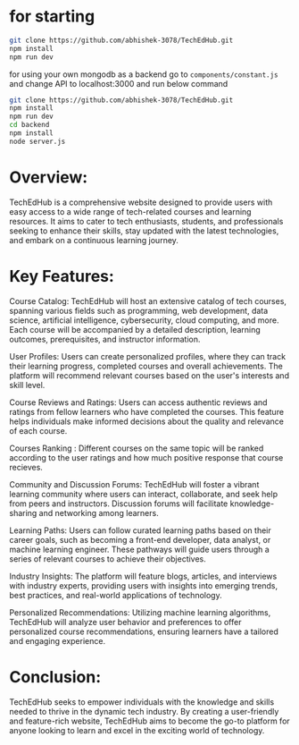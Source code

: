 # for starting
```bash
git clone https://github.com/abhishek-3078/TechEdHub.git
npm install
npm run dev
```
for using your own mongodb as a backend go to `components/constant.js` and change API to localhost:3000 and run below command
```bash
git clone https://github.com/abhishek-3078/TechEdHub.git
npm install
npm run dev
cd backend
npm install
node server.js
```
# Overview:
TechEdHub is a comprehensive website designed to provide users with easy access to a wide range of tech-related courses and learning resources. It aims to cater to tech enthusiasts, students, and professionals seeking to enhance their skills, stay updated with the latest technologies, and embark on a continuous learning journey.

# Key Features:

Course Catalog: TechEdHub will host an extensive catalog of tech courses, spanning various fields such as programming, web development, data science, artificial intelligence, cybersecurity, cloud computing, and more. Each course will be accompanied by a detailed description, learning outcomes, prerequisites, and instructor information.

User Profiles: Users can create personalized profiles, where they can track their learning progress, completed courses and overall achievements. The platform will recommend relevant courses based on the user's interests and skill level.

Course Reviews and Ratings: Users can access authentic reviews and ratings from fellow learners who have completed the courses. This feature helps individuals make informed decisions about the quality and relevance of each course.

Courses Ranking : Different courses on the same topic will be ranked according to the user ratings and how much positive response that course recieves.

Community and Discussion Forums: TechEdHub will foster a vibrant learning community where users can interact, collaborate, and seek help from peers and instructors. Discussion forums will facilitate knowledge-sharing and networking among learners.

Learning Paths: Users can follow curated learning paths based on their career goals, such as becoming a front-end developer, data analyst, or machine learning engineer. These pathways will guide users through a series of relevant courses to achieve their objectives.

Industry Insights: The platform will feature blogs, articles, and interviews with industry experts, providing users with insights into emerging trends, best practices, and real-world applications of technology.

Personalized Recommendations: Utilizing machine learning algorithms, TechEdHub will analyze user behavior and preferences to offer personalized course recommendations, ensuring learners have a tailored and engaging experience.

# Conclusion:
TechEdHub seeks to empower individuals with the knowledge and skills needed to thrive in the dynamic tech industry. By creating a user-friendly and feature-rich website, TechEdHub aims to become the go-to platform for anyone looking to learn and excel in the exciting world of technology.

